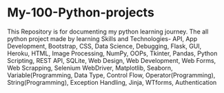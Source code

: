 # My-100-Python-projects
This Repository is for documenting my python learning journey. The all python project made by learning Skills and Technologies- API, App Development, Bootstrap, CSS, Data Science, Debugging, Flask, GUI, Heroku, HTML, Image Processing, NumPy, OOPs, Tkinter, Pandas, Python Scripting, REST API, SQLite, Web Design,  Web Development, Web Forms, Web Scrapping, Selenium WebDriver, Matplotlib, Seaborn, Variable(Programming, Data Type, Control Flow, Operator(Programming), String(Programming), Exception Handling, Jinja, WTforms, Authentication

